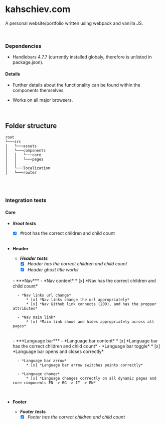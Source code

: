 # kahschiev.com

A personal website/portfolio written using webpack and vanilla JS.

<br>

### Dependencies
- Handlebars 4.7.7 (currently installed globaly, therefore is unlisted in package.json).

#### Details
- Further details about the functionality can be found within the components themselves.

- Works on all major browsers.

</br>

## Folder structure
```
root
└───src
│   └───assets
│   └───components
│   │   └───core
│   │   └───pages
│   │   
│   └───localization
│   └───router
```

</br></br>

### Integration tests

#### Core
- ***#root tests***
    * [x] #root has the correct children and child count

    </br>
- **Header**
    - ***Header tests***
        * [x] *Header has the correct children and child count*
        * [x] *Header ghost title works*
    
    </br>
    - ***Nav***
        - *Nav content*
            * [x] *Nav has the correct children and child count*
            
        - *Nav links url change*
            * [x] *Nav links change the url appropriately*
            * [x] *Nav Github link connects (200), and has the propper attributes*

        - *Nav main link*
            * [x] *Main link shows and hides appropriately across all pages*
    
    </br>
    - ***Language bar***
        - *Language bar content*
            * [x] *Language bar has the correct children and child count*
        - *Language bar toggle*
            * [x] *Language bar opens and closes correctly*
            
        - *Language bar arrow*
            * [x] *Language bar arrow switches points correctly*
            
        - *Language change*
            * [x] *Language changes correctly on all dynamic pages and core components EN -> BG -> IT -> EN*

    </br>
- **Footer**
    - ***Footer tests***
        * [x] *Footer has the correct children and child count*